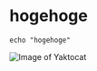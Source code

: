 # hogehoge

```
echo "hogehoge"
```

![Image of Yaktocat](https://octodex.github.com/images/yaktocat.png)
